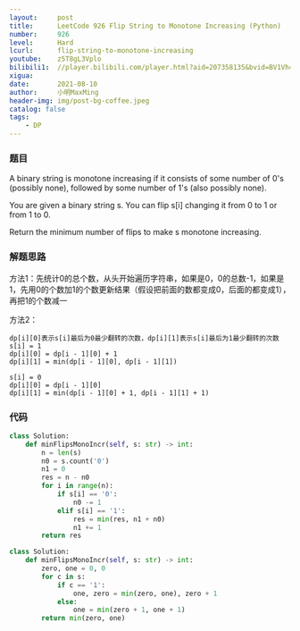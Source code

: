 ```yaml
---
layout:     post
title:      LeetCode 926 Flip String to Monotone Increasing (Python)
number:     926
level:      Hard
lcurl:      flip-string-to-monotone-increasing
youtube:    z5T8gL3Vplo
bilibili1:  //player.bilibili.com/player.html?aid=207358135&bvid=BV1Vh411i7Wg&cid=386818462&page=1
xigua:      
date:       2021-08-10
author:     小明MaxMing
header-img: img/post-bg-coffee.jpeg
catalog: false
tags:
    - DP
---
```


### 题目

A binary string is monotone increasing if it consists of some number of 0's (possibly none), followed by some number of 1's (also possibly none).

You are given a binary string s. You can flip s[i] changing it from 0 to 1 or from 1 to 0.

Return the minimum number of flips to make s monotone increasing.

### 解题思路

方法1：先统计0的总个数，从头开始遍历字符串，如果是0，0的总数-1，如果是1，先用0的个数加1的个数更新结果（假设把前面的数都变成0，后面的都变成1），再把1的个数减一

方法2：
```
dp[i][0]表示s[i]最后为0最少翻转的次数，dp[i][1]表示s[i]最后为1最少翻转的次数
s[i] = 1
dp[i][0] = dp[i - 1][0] + 1
dp[i][1] = min(dp[i - 1][0], dp[i - 1][1])

s[i] = 0
dp[i][0] = dp[i - 1][0]
dp[i][1] = min(dp[i - 1][0] + 1, dp[i - 1][1] + 1)
```

### 代码
```python
class Solution:
    def minFlipsMonoIncr(self, s: str) -> int:
        n = len(s)
        n0 = s.count('0')
        n1 = 0
        res = n - n0
        for i in range(n):
            if s[i] == '0': 
                n0 -= 1
            elif s[i] == '1':
                res = min(res, n1 + n0)
                n1 += 1
        return res
```
```python
class Solution:
    def minFlipsMonoIncr(self, s: str) -> int:
        zero, one = 0, 0
        for c in s:
            if c == '1':
                one, zero = min(zero, one), zero + 1
            else:
                one = min(zero + 1, one + 1)
        return min(zero, one)
```
